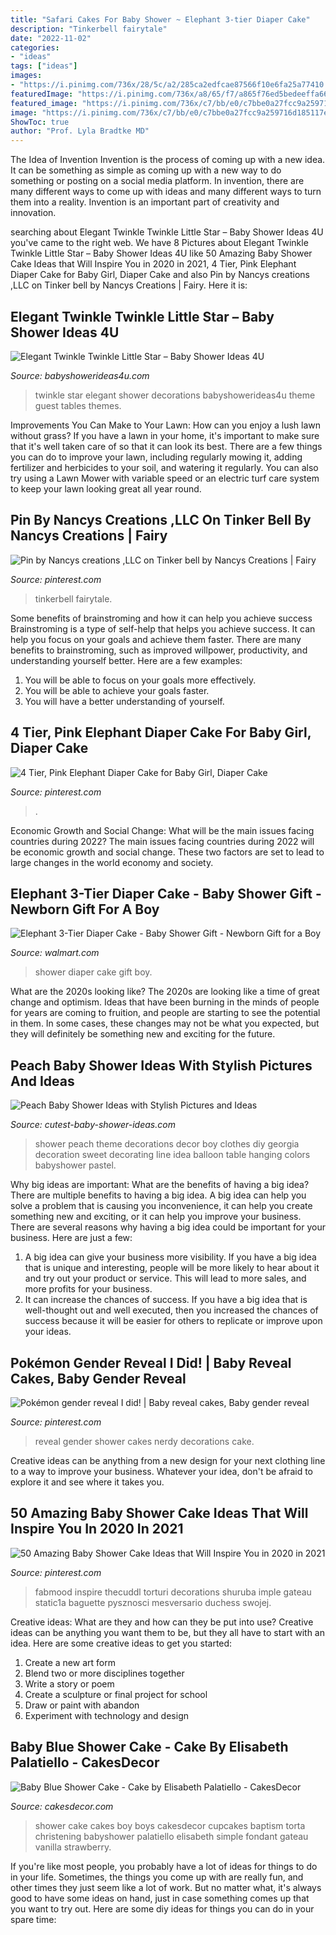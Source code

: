 ```yaml
---
title: "Safari Cakes For Baby Shower ~ Elephant 3-tier Diaper Cake"
description: "Tinkerbell fairytale"
date: "2022-11-02"
categories:
- "ideas"
tags: ["ideas"]
images:
- "https://i.pinimg.com/736x/28/5c/a2/285ca2edfcae87566f10e6fa25a77410.jpg"
featuredImage: "https://i.pinimg.com/736x/a8/65/f7/a865f76ed5bedeeffa660814df70ae2b.jpg"
featured_image: "https://i.pinimg.com/736x/c7/bb/e0/c7bbe0a27fcc9a259716d185117efb76.jpg"
image: "https://i.pinimg.com/736x/c7/bb/e0/c7bbe0a27fcc9a259716d185117efb76.jpg"
ShowToc: true
author: "Prof. Lyla Bradtke MD"
---
```



The Idea of Invention
Invention is the process of coming up with a new idea. It can be something as simple as coming up with a new way to do something or posting on a social media platform. In invention, there are many different ways to come up with ideas and many different ways to turn them into a reality. Invention is an important part of creativity and innovation.

	

		
searching about Elegant Twinkle Twinkle Little Star – Baby Shower Ideas 4U you've came to the right web. We have 8 Pictures about Elegant Twinkle Twinkle Little Star – Baby Shower Ideas 4U like 50 Amazing Baby Shower Cake Ideas that Will Inspire You in 2020 in 2021, 4 Tier, Pink Elephant Diaper Cake for Baby Girl, Diaper Cake and also Pin by Nancys creations ,LLC on Tinker bell by Nancys Creations | Fairy. Here it is:
		
    
## Elegant Twinkle Twinkle Little Star – Baby Shower Ideas 4U

<img loading=lazy src="https://babyshowerideas4u.com/wp-content/uploads/2016/05/Elegant-Twinkle-Twinkle-Little-Star-Guest-Tables.jpg" onerror="this.onerror=null;this.src='https://tse4.mm.bing.net/th?id=OIP.TVE2LD3Vku8SF8CDCYd0DAHaKr&amp;pid=15.1';" alt="Elegant Twinkle Twinkle Little Star – Baby Shower Ideas 4U">

_Source: babyshowerideas4u.com_

>twinkle star elegant shower decorations babyshowerideas4u theme guest tables themes. 

	

Improvements You Can Make to Your Lawn: How can you enjoy a lush lawn without grass?
If you have a lawn in your home, it's important to make sure that it's well taken care of so that it can look its best. There are a few things you can do to improve your lawn, including regularly mowing it, adding fertilizer and herbicides to your soil, and watering it regularly. You can also try using a Lawn Mower with variable speed or an electric turf care system to keep your lawn looking great all year round.

    
## Pin By Nancys Creations ,LLC On Tinker Bell By Nancys Creations | Fairy

<img loading=lazy src="https://i.pinimg.com/736x/28/5c/a2/285ca2edfcae87566f10e6fa25a77410.jpg" onerror="this.onerror=null;this.src='https://tse1.mm.bing.net/th?id=OIP.mP7ZULfmjB2C1wJcFkIxpQHaJ3&amp;pid=15.1';" alt="Pin by Nancys creations ,LLC on Tinker bell by Nancys Creations | Fairy">

_Source: pinterest.com_

>tinkerbell fairytale. 

	

Some benefits of brainstroming and how it can help you achieve success
Brainstroming is a type of self-help that helps you achieve success. It can help you focus on your goals and achieve them faster. There are many benefits to brainstroming, such as improved willpower, productivity, and understanding yourself better. Here are a few examples: 
1) You will be able to focus on your goals more effectively.
2) You will be able to achieve your goals faster.
3) You will have a better understanding of yourself.

    
## 4 Tier, Pink Elephant Diaper Cake For Baby Girl, Diaper Cake

<img loading=lazy src="https://i.pinimg.com/736x/c7/bb/e0/c7bbe0a27fcc9a259716d185117efb76.jpg" onerror="this.onerror=null;this.src='https://tse4.mm.bing.net/th?id=OIP.kIf0Xx4qf7brp2ioSd2rDQHaKM&amp;pid=15.1';" alt="4 Tier, Pink Elephant Diaper Cake for Baby Girl, Diaper Cake">

_Source: pinterest.com_

>. 

	

Economic Growth and Social Change: What will be the main issues facing countries during 2022?
The main issues facing countries during 2022 will be economic growth and social change. These two factors are set to lead to large changes in the world economy and society.

    
## Elephant 3-Tier Diaper Cake - Baby Shower Gift - Newborn Gift For A Boy

<img loading=lazy src="https://i5.walmartimages.com/asr/6edffbe3-95ed-47db-8f49-96d6fcdebea8_1.430cb164960f9c3df1e2d1cc213b2f8c.jpeg" onerror="this.onerror=null;this.src='https://tse2.mm.bing.net/th?id=OIP.BJqG5aQFW4qVsOK8eTNGOQHaJ4&amp;pid=15.1';" alt="Elephant 3-Tier Diaper Cake - Baby Shower Gift - Newborn Gift for a Boy">

_Source: walmart.com_

>shower diaper cake gift boy. 

	

What are the 2020s looking like?
The 2020s are looking like a time of great change and optimism. Ideas that have been burning in the minds of people for years are coming to fruition, and people are starting to see the potential in them. In some cases, these changes may not be what you expected, but they will definitely be something new and exciting for the future.

    
## Peach Baby Shower Ideas With Stylish Pictures And Ideas

<img loading=lazy src="http://www.cutest-baby-shower-ideas.com/images/SweetAsAPeach.jpg" onerror="this.onerror=null;this.src='https://tse2.mm.bing.net/th?id=OIP.vWmbeQq90qQYVVnTcBM1qgHaKn&amp;pid=15.1';" alt="Peach Baby Shower Ideas with Stylish Pictures and Ideas">

_Source: cutest-baby-shower-ideas.com_

>shower peach theme decorations decor boy clothes diy georgia decoration sweet decorating line idea balloon table hanging colors babyshower pastel. 

	

Why big ideas are important: What are the benefits of having a big idea?
There are multiple benefits to having a big idea. A big idea can help you solve a problem that is causing you inconvenience, it can help you create something new and exciting, or it can help you improve your business. There are several reasons why having a big idea could be important for your business. Here are just a few: 
1) A big idea can give your business more visibility. If you have a big idea that is unique and interesting, people will be more likely to hear about it and try out your product or service. This will lead to more sales, and more profits for your business. 
2) It can increase the chances of success. If you have a big idea that is well-thought out and well executed, then you increased the chances of success because it will be easier for others to replicate or improve upon your ideas.

    
## Pokémon Gender Reveal I Did! | Baby Reveal Cakes, Baby Gender Reveal

<img loading=lazy src="https://i.pinimg.com/736x/b8/7e/0e/b87e0ee518dda15a94eb4585d4e2bc7f.jpg" onerror="this.onerror=null;this.src='https://tse4.mm.bing.net/th?id=OIP.1HbDuQda-ZMJfTjHAXbjAAHaLZ&amp;pid=15.1';" alt="Pokémon gender reveal I did! | Baby reveal cakes, Baby gender reveal">

_Source: pinterest.com_

>reveal gender shower cakes nerdy decorations cake. 

	

Creative ideas can be anything from a new design for your next clothing line to a way to improve your business. Whatever your idea, don't be afraid to explore it and see where it takes you.

    
## 50 Amazing Baby Shower Cake Ideas That Will Inspire You In 2020 In 2021

<img loading=lazy src="https://i.pinimg.com/736x/a8/65/f7/a865f76ed5bedeeffa660814df70ae2b.jpg" onerror="this.onerror=null;this.src='https://tse4.mm.bing.net/th?id=OIP.qosqI-SdapBvb7wMC72XDwHaNs&amp;pid=15.1';" alt="50 Amazing Baby Shower Cake Ideas that Will Inspire You in 2020 in 2021">

_Source: pinterest.com_

>fabmood inspire thecuddl torturi decorations shuruba imple gateau static1a baguette pysznosci mesversario duchess swojej. 

	

Creative ideas: What are they and how can they be put into use?
Creative ideas can be anything you want them to be, but they all have to start with an idea. Here are some creative ideas to get you started: 
1. Create a new art form 
2. Blend two or more disciplines together 
3. Write a story or poem 
4. Create a sculpture or final project for school 
5. Draw or paint with abandon 
6. Experiment with technology and design 

    
## Baby Blue Shower Cake - Cake By Elisabeth Palatiello - CakesDecor

<img loading=lazy src="https://pic.cakesdecor.com/m/gx8qdg4fj1k1nypflkiq.jpg" onerror="this.onerror=null;this.src='https://tse4.mm.bing.net/th?id=OIP.TGZZvE2ZM3qD-WZB3mzyKwHaKw&amp;pid=15.1';" alt="Baby Blue Shower Cake - Cake by Elisabeth Palatiello - CakesDecor">

_Source: cakesdecor.com_

>shower cake cakes boy boys cakesdecor cupcakes baptism torta christening babyshower palatiello elisabeth simple fondant gateau vanilla strawberry. 

	

If you're like most people, you probably have a lot of ideas for things to do in your life. Sometimes, the things you come up with are really fun, and other times they just seem like a lot of work. But no matter what, it's always good to have some ideas on hand, just in case something comes up that you want to try out. Here are some diy ideas for things you can do in your spare time: 

